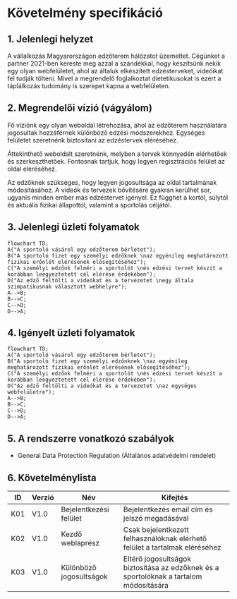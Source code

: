 # Követelmény specifikáció


## 1. Jelenlegi helyzet

A vállalkozás Magyarországon edzőterem hálózatot üzemeltet.
Cégünket a partner 2021-ben kereste meg azzal a szándékkal, hogy készítsünk nekik egy olyan webfelületet, ahol az általuk elkészített edzésterveket, videóikat fel tudják tölteni.
Mivel a megrendelő foglalkoztat dietetikusokat is ezért a táplálkozás tudomány is szerepet kapna a webfelületen.


## 2. Megrendelői vízió (vágyálom)
Fő víziónk egy olyan weboldal létrehozása, ahol az edzőterem használatára jogosultak hozzáférnek különböző edzési módszerekhez. Egységes felületet szeretnénk biztosítani az edzéstervek eléréséhez.

Áttekinthető weboldalt szeretnénk, melyben a tervek könnyedén elérhetőek és szerkeszthetőek. Fontosnak tartjuk, hogy legyen regisztrációs felület az oldal eléréséhez. 

Az edzőknek szükséges, hogy legyen jogosultsága az oldal tartalmának módosításához. A videók és tervezek bővítésére gyakran kerülhet sor, ugyanis minden ember más edzéstervet igényel. Ez függhet a kortól, súlytól és aktuális fizikai állapottól, valamint a sportolás céljától. 

## 3. Jelenlegi üzleti folyamatok

```mermaid
flowchart TD;
A("A sportoló vásárol egy edzőterem bérletet");
B("A sportoló fizet egy személyi edzőknek \naz egyénileg meghatározott fizikai erőnlét elérésének elősegítéséhez");
C("A személyi edzőnk felméri a sportolót \nés edzési tervet készít a korábban leegyeztetett cél elérése érdekében");
D("Az edző feltölti a videókat és a tervezetet \negy általa szimpatikusnak választott webhelyre");
A-->B;
B-->C;
C-->D;
D-->A;
```

## 4. Igényelt üzleti folyamatok

```mermaid
flowchart TD;
A("A sportoló vásárol egy edzőterem bérletet");
B("A sportoló fizet egy személyi edzőnknek \naz egyénileg meghatározott fizikai erőnlét elérésének elősegítéséhez");
C("A személyi edzőnk felméri a sportolót \nés edzési tervet készít a korábban leegyeztetett cél elérése érdekében");
D("Az edző feltölti a videókat és a tervezetet \naz egységes webfelületre");
A-->B;
B-->C;
C-->D;
D-->A;
```

## 5. A rendszerre vonatkozó szabályok
 - General Data Protection Regulation (Általános adatvédelmi rendelet)

## 6. Követelménylista

ID|Verzió|Név|Kifejtés
--|------|---|--------
K01|V1.0|Bejelentkezési felület|Bejelentkezés email cím és jelszó megadásával
K02|V1.0|Kezdő weblaprész|Csak bejelentkezett felhasználóknak elérhető felület a tartalmak eléréséhez
K03|V1.0|Különböző jogosultságok|Eltérő jogosultságok biztosítása az edzőknek és a sportolóknak a tartalom módosítására
